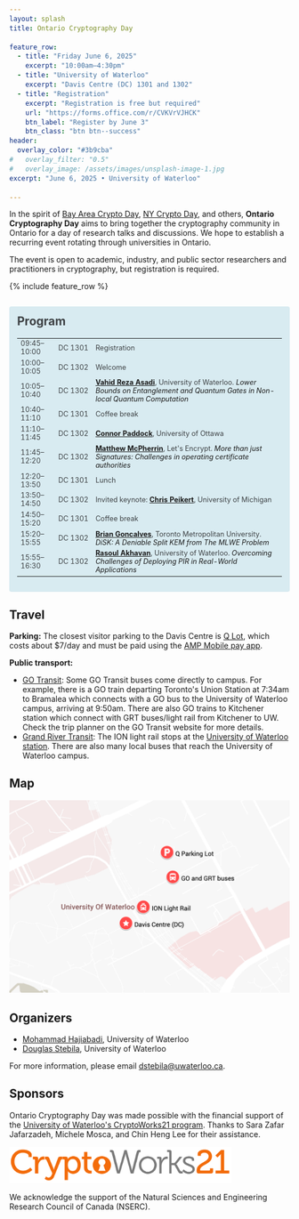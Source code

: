 ```yaml
---
layout: splash
title: Ontario Cryptography Day

feature_row:
  - title: "Friday June 6, 2025"
    excerpt: "10:00am–4:30pm"
  - title: "University of Waterloo"
    excerpt: "Davis Centre (DC) 1301 and 1302"
  - title: "Registration"
    excerpt: "Registration is free but required"
    url: "https://forms.office.com/r/CVKVrVJHCK"
    btn_label: "Register by June 3"
    btn_class: "btn btn--success"
header:
  overlay_color: "#3b9cba"
#   overlay_filter: "0.5"
#   overlay_image: /assets/images/unsplash-image-1.jpg
excerpt: "June 6, 2025 • University of Waterloo"

---
```


In the spirit of [Bay Area Crypto Day](https://sites.google.com/view/bayareacryptoday/), [NY Crypto Day](https://nycryptoday.wordpress.com/), and others, **Ontario Cryptography Day** aims to bring together the cryptography community in Ontario for a day of research talks and discussions. We hope to establish a recurring event rotating through universities in Ontario.

The event is open to academic, industry, and public sector researchers and practitioners in cryptography, but registration is required.

{% include feature_row %}

<div style="margin: 2em 0 !important; padding: 1em; color: #3d4144; background-color: #d8ebf1; border-radius: 4px; box-shadow: 0 1px 1px rgba(59,156,186,0.25);">
<h2 style="margin-top: 0em; border-color: #b8cbd1;">Program</h2>

<table style="font-size: 90%;">
<tr>
  <td>09:45–10:00</td>
  <td>DC&nbsp;1301</td>
  <td>Registration</td>
</tr>
<tr>
  <td>10:00–10:05</td>
  <td>DC&nbsp;1302</td>
  <td>Welcome</td>
</tr>
<tr>
  <td>10:05–10:40</td>
  <td>DC&nbsp;1302</td>
  <td><b><a target="_blank" href="https://vrasadi.com/">Vahid Reza Asadi</a></b>, University of Waterloo. 
    <a onclick="document.getElementById('abstractVahid').style.display='block';"><i>Lower Bounds on Entanglement and Quantum Gates in Non-local Quantum Computation</i></a>
    <p style="display: none; font-size: 90%; margin-top: 8pt;" id="abstractVahid">Abstract: A non-local quantum computation (NLQC) replaces an interaction between two quantum systems with a single simultaneous round of communication and shared entanglement. In this talk, we will review two classes of NLQC, f-routing and f-BB84, which are of relevance to classical information-theoretic cryptography and quantum position verification, and we will show the first non-trivial lower bounds on entanglement in both settings, but are restricted to lower bounding protocols with perfect correctness. Within this setting, we give a lower bound on the Schmidt rank of any entangled state that completes these tasks for a given function f(x,y) in terms of the rank of a matrix g(x,y) whose entries are zero when f(x,y)=0, and strictly positive otherwise. This also leads to a lower bound on the Schmidt rank in terms of the non-deterministic quantum communication complexity of f(x,y). We also prove that the number of quantum gates plus single qubit measurements needed to implement a function f is lower bounded linearly by the communication complexity of f in the simultaneous message-passing model with shared entanglement. Because of a relationship between f-routing and the conditional disclosure of secrets (CDS) primitive studied in information-theoretic cryptography, we obtain a new technique for lower bounding the randomness complexity of CDS.</p>
  </td>
</tr>
<tr>
  <td>10:40–11:10</td>
  <td>DC&nbsp;1301</td>
  <td>Coffee break</td>
</tr>
<tr>
  <td>11:10–11:45</td>
  <td>DC&nbsp;1302</td>
  <td><b><a target="_blank" href="https://www.connorpaddock.page/">Connor Paddock</a></b>, University of Ottawa
  </td>
</tr>
<tr>
  <td>11:45–12:20</td>
  <td>DC&nbsp;1302</td>
  <td><b><a target="_blank" href="https://mcpherrin.ca/">Matthew McPherrin</a></b>, Let's Encrypt. 
    <a onclick="document.getElementById('abstractMatthew').style.display='block';"><i>More than just Signatures: Challenges in operating certificate authorities</i></a>
    <p style="display: none; font-size: 90%; margin-top: 8pt;" id="abstractMatthew">Abstract: Certificate Authorities are one of the most widely used trusted third parties. The Web PKI community has recently decided to shorten the lifetime of certificates down to 47 days in the next few years. In this talk we discuss how tradeoffs between engineering constraints, trust in third parties, revocation challenges, and certificate transparency led to that number. Revocation of certificates contains tradeoffs between privacy, security, and efficiency which are significant engineering challenges. Trust in certificate authorities is also helped via the Certificate Transparency log system, which has its own privacy tradeoffs. Finally, we’ll touch on future challenges of bringing post-quantum signatures that will interact with these choices in the future.</p>
  </td>
</tr>
<tr>
  <td>12:20–13:50</td>
  <td>DC&nbsp;1301</td>
  <td>Lunch</td>
</tr>
<tr>
  <td>13:50–14:50</td>
  <td>DC&nbsp;1302</td>
  <td>Invited keynote: <b><a target="_blank" href="https://web.eecs.umich.edu/~cpeikert/">Chris Peikert</a></b>, University of Michigan</td>
</tr>
<tr>
  <td>14:50–15:20</td>
  <td>DC&nbsp;1301</td>
  <td>Coffee break</td>
</tr>
<tr>
  <td>15:20–15:55</td>
  <td>DC&nbsp;1302</td>
  <td><b><a target="_blank" href="hthttps://www.torontomu.ca/tedrogersschool/cybersecurity-research-lab/people/brian-goncalves/">Brian Goncalves</a></b>, Toronto Metropolitan University. <a onclick="document.getElementById('abstractBrian').style.display='block';"><i>DiSK: A Deniable Split KEM from The MLWE Problem</i></a>
    <p style="display: none; font-size: 90%; margin-top: 8pt;" id="abstractBrian">Abstract: As the pending migration away from quantum-vulnerable cryptography becomes a reality, widely used key-exchange protocols like Signal need to be replaced. Given the countless number of people who use applications like Signal and Whatsapp, there is an urgent need to find a suitable replacement to continue protecting messages sent via these apps from becoming exposed. However, in order to be a true successor to protocols such as Signal, all security guarantees provided by it must be maintained. This includes indistinguishability, asynchronicity, and deniability. One tool for finding replacements are deniable split Key Encapsulation Mechanisms (KEMs) as defined by Brendel et al. [8]. Split KEMs are designed to mimic the message structure of Diffie-Hellman-based protocols such as X3DH used in Signal. Collins et al. recently formalized the definition of deniability for split KEMs, providing another step toward split KEMs being practical tools for migration [9]. In this work, we present a new deniable split KEM, which we call DiSK (Deniable Split KEM). Our split KEM is based on the Module Learning With Error problem [6, 20] and the Non-Interactive Key-Exchange (NIKE) SWOOSH [13]. We prove the indistinguishability and deniability of DiSK in the quantum random oracle model with tight security reductions. This is joint work with Atefeh Mashatan.</p>
  </td>
</tr>
<tr>
  <td>15:55–16:30</td>
  <td>DC&nbsp;1302</td>
  <td><b><a target="_blank" href="https://rasoulam.github.io/">Rasoul Akhavan</a></b>, University of Waterloo. 
    <a onclick="document.getElementById('abstractRasoul').style.display='block';"><i>Overcoming Challenges of Deploying PIR in Real-World Applications</i></a>
    <p style="display: none; font-size: 90%; margin-top: 8pt;" id="abstractRasoul">Abstract: Private Information Retrieval (PIR) is a useful privacy-preserving protocol that is broadly applicable as a fundamental building block in various systems due to its generic functionality. While PIR was originally considered impractical for real-world deployment, recent advancements have led to the design of highly efficient PIR protocols. While these significant speed improvements are necessary for practical deployment, many of these protocols rely on assumptions that frequently do not hold in real-world applications. This talk will explore specific real-world applications of PIR, such as its use within the InterPlanetary File System (IPFS), and highlight the challenges these applications present for integrating existing PIR schemes. Motivated by these practical considerations, we will present our recent work on PIR without setup, among other related contributions. We will detail several novel constructions of PIR that eliminate the need for setup phases and reduce communication costs. We demonstrate how these constructions are specifically designed to align with the assumptions and requirements prevalent in real-world deployments.</p>
    </td>
</tr>
</table>

</div>


## Travel

**Parking:** The closest visitor parking to the Davis Centre is [Q Lot](https://maps.app.goo.gl/6innGRkyF9o33tRy5), which costs about $7/day and must be paid using the [AMP Mobile pay app](https://uwaterloo.ca/sustainable-transportation/visitors).

**Public transport:**

- [GO Transit](https://www.gotransit.com/en): Some GO Transit buses come directly to campus. For example, there is a GO train departing Toronto's Union Station at 7:34am to Bramalea which connects with a GO bus to the University of Waterloo campus, arriving at 9:50am. There are also GO trains to Kitchener station which connect with GRT buses/light rail from Kitchener to UW. Check the trip planner on the GO Transit website for more details.
- [Grand River Transit](https://www.grt.ca/en/): The ION light rail stops at the [University of Waterloo station](https://maps.app.goo.gl/pAdNsNZxX9tB7FN17). There are also many local buses that reach the University of Waterloo campus.

## Map

<a href="https://www.google.com/maps/d/edit?mid=14pfPhZm95flTo6X1_cTsNYOfPZblNUY&usp=sharing"><img src="images/map-20250606.png" alt="Localized map of University of Waterloo locations" style="width: 600px;"></a>

## Organizers

- [Mohammad Hajiabadi](https://sites.google.com/view/mdhajiabadi/home), University of Waterloo
- [Douglas Stebila](https://www.douglas.stebila.ca/research/), University of Waterloo

For more information, please email [dstebila@uwaterloo.ca](mailto:dstebila@uwaterloo.ca).

## Sponsors

Ontario Cryptography Day was made possible with the financial support of the [University of Waterloo's CryptoWorks21 program](https://uwaterloo.ca/cryptoworks/). Thanks to Sara Zafar Jafarzadeh, Michele Mosca, and Chin Heng Lee for their assistance.

<a href="https://uwaterloo.ca/cryptoworks/"><img src="images/cryptoworks21.png" alt="CryptoWorks21 logo" style="width: 400px;"></a>

We acknowledge the support of the Natural Sciences and Engineering Research Council of Canada (NSERC).
